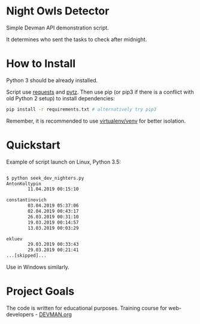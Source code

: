 # Night Owls Detector

Simple Devman API demonstration script.

It determines who sent the tasks to check after midnight.

# How to Install

Python 3 should be already installed. 

Script use [requests](https://pypi.org/project/requests/2.11.1/) and [pytz](https://pypi.org/project/pytz/2019.1/). Then use pip (or pip3 if there is a conflict with old Python 2 setup) to install dependencies:

```bash
pip install -r requirements.txt # alternatively try pip3
```

Remember, it is recommended to use [virtualenv/venv](https://devman.org/encyclopedia/pip/pip_virtualenv/) for better isolation.

# Quickstart

Example of script launch on Linux, Python 3.5:

```bash

$ python seek_dev_nighters.py
AntonKoltypin
        11.04.2019 00:15:10

constantinovich
        03.04.2019 05:37:06
        02.04.2019 00:43:17
        26.03.2019 00:31:10
        19.03.2019 00:14:57
        13.03.2019 00:03:29

ekluev
        29.03.2019 00:33:43
        29.03.2019 00:21:41
...[skipped]...

```

Use in Windows similarly.

# Project Goals

The code is written for educational purposes. Training course for web-developers - [DEVMAN.org](https://devman.org)
